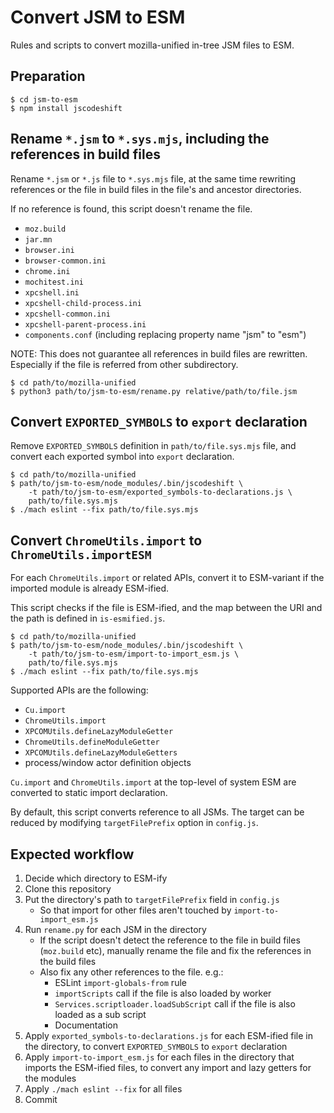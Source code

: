 # Convert JSM to ESM

Rules and scripts to convert mozilla-unified in-tree JSM files to ESM.

## Preparation

```
$ cd jsm-to-esm
$ npm install jscodeshift
```

## Rename `*.jsm` to `*.sys.mjs`, including the references in build files

Rename `*.jsm` or `*.js` file to `*.sys.mjs` file, at the same time rewriting references
or the file in build files in the file's and ancestor directories.

If no reference is found, this script doesn't rename the file.

 * `moz.build`
 * `jar.mn`
 * `browser.ini`
 * `browser-common.ini`
 * `chrome.ini`
 * `mochitest.ini`
 * `xpcshell.ini`
 * `xpcshell-child-process.ini`
 * `xpcshell-common.ini`
 * `xpcshell-parent-process.ini`
 * `components.conf` (including replacing property name "jsm" to "esm")

NOTE: This does not guarantee all references in build files are rewritten.
Especially if the file is referred from other subdirectory.

```
$ cd path/to/mozilla-unified
$ python3 path/to/jsm-to-esm/rename.py relative/path/to/file.jsm
```

## Convert `EXPORTED_SYMBOLS` to `export` declaration

Remove `EXPORTED_SYMBOLS` definition in `path/to/file.sys.mjs` file, and convert
each exported symbol into `export` declaration.

```
$ cd path/to/mozilla-unified
$ path/to/jsm-to-esm/node_modules/.bin/jscodeshift \
    -t path/to/jsm-to-esm/exported_symbols-to-declarations.js \
    path/to/file.sys.mjs
$ ./mach eslint --fix path/to/file.sys.mjs
```

## Convert `ChromeUtils.import` to `ChromeUtils.importESM`

For each `ChromeUtils.import` or related APIs, convert it to ESM-variant if
the imported module is already ESM-ified.

This script checks if the file is ESM-ified, and the map between the URI and
the path is defined in `is-esmified.js`.

```
$ cd path/to/mozilla-unified
$ path/to/jsm-to-esm/node_modules/.bin/jscodeshift \
    -t path/to/jsm-to-esm/import-to-import_esm.js \
    path/to/file.sys.mjs
$ ./mach eslint --fix path/to/file.sys.mjs
```

Supported APIs are the following:

 * `Cu.import`
 * `ChromeUtils.import`
 * `XPCOMUtils.defineLazyModuleGetter`
 * `ChromeUtils.defineModuleGetter`
 * `XPCOMUtils.defineLazyModuleGetters`
 * process/window actor definition objects

`Cu.import` and `ChromeUtils.import` at the top-level of system ESM are
converted to static import declaration.

By default, this script converts reference to all JSMs.
The target can be reduced by modifying `targetFilePrefix` option in `config.js`.

## Expected workflow

 1. Decide which directory to ESM-ify
 2. Clone this repository
 3. Put the directory's path to `targetFilePrefix` field in `config.js`
    * So that import for other files aren't touched by `import-to-import_esm.js`
 4. Run `rename.py` for each JSM in the directory
    * If the script doesn't detect the reference to the file in build files 
      (`moz.build` etc), manually rename the file and fix the references in 
      the build files
    * Also fix any other references to the file. e.g.:
      * ESLint `import-globals-from` rule
      * `importScripts` call if the file is also loaded by worker
      * `Services.scriptloader.loadSubScript` call if the file is also loaded 
        as a sub script
      * Documentation
 5. Apply `exported_symbols-to-declarations.js` for each ESM-ified file in the 
    directory, to convert `EXPORTED_SYMBOLS` to `export` declaration
 6. Apply `import-to-import_esm.js` for each files in the directory that 
    imports the ESM-ified files, to convert any import and lazy getters for
    the modules
 7. Apply `./mach eslint --fix` for all files
 8. Commit
